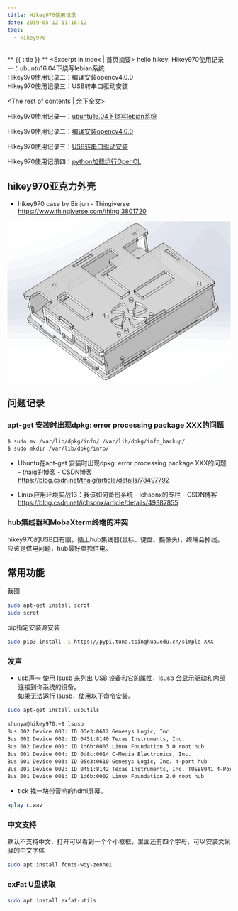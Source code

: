 ```yaml
---
title: Hikey970使用记录
date: 2019-05-12 11:16:12
tags:
  - Hikey970
---
```

** {{ title }} ** <Excerpt in index | 首页摘要>
hello hikey!
Hikey970使用记录一：ubuntu16.04下烧写lebian系统  
Hikey970使用记录二：编译安装opencv4.0.0  
Hikey970使用记录三：USB转串口驱动安装  
<!-- more -->
<The rest of contents | 余下全文>

Hikey970使用记录一：[ubuntu16.04下烧写lebian系统](https://leebinjun.github.io/2019/05/22/Hikey970%E4%BD%BF%E7%94%A8%E8%AE%B0%E5%BD%95%E4%B8%80%EF%BC%9Aubuntu16-04%E4%B8%8B%E7%83%A7%E5%86%99lebian%E7%B3%BB%E7%BB%9F/)

Hikey970使用记录二：[编译安装opencv4.0.0](https://leebinjun.github.io/2019/05/22/Hikey970%E4%BD%BF%E7%94%A8%E8%AE%B0%E5%BD%95%E4%BA%8C%EF%BC%9A%E7%BC%96%E8%AF%91%E5%AE%89%E8%A3%85opencv4-0-0/)  

Hikey970使用记录三：[USB转串口驱动安装](https://leebinjun.github.io/2019/05/22/Hikey970%E4%BD%BF%E7%94%A8%E8%AE%B0%E5%BD%95%E4%B8%89%EF%BC%9AUSB%E8%BD%AC%E4%B8%B2%E5%8F%A3%E9%A9%B1%E5%8A%A8%E5%AE%89%E8%A3%85/)


Hikey970使用记录四：[python加载运行OpenCL](https://leebinjun.github.io/2019/06/08/Hikey970%E4%BD%BF%E7%94%A8%E8%AE%B0%E5%BD%95%E5%9B%9B%EF%BC%9Apython%E5%8A%A0%E8%BD%BD%E8%BF%90%E8%A1%8COpenCL/)


## hikey970亚克力外壳
* hikey970 case by Binjun - Thingiverse  
https://www.thingiverse.com/thing:3801720

<img src="Hikey970使用记录\01.png">


## 问题记录 
### apt-get 安装时出现dpkg: error processing package XXX的问题
``` bash
$ sudo mv /var/lib/dpkg/info/ /var/lib/dpkg/info_backup/
$ sudo mkdir /var/lib/dpkg/info/
```
* Ubuntu在apt-get 安装时出现dpkg: error processing package XXX的问题 - tnaig的博客 - CSDN博客  
https://blog.csdn.net/tnaig/article/details/78497792


* Linux应用环境实战13：我该如何备份系统 - ichsonx的专栏 - CSDN博客  
https://blog.csdn.net/ichsonx/article/details/49387855

### hub集线器和MobaXterm终端的冲突
hikey970的USB口有限，插上hub集线器(鼠标、键盘、摄像头)，终端会掉线。  
应该是供电问题，hub最好单独供电。


## 常用功能 

截图
``` bash
sudo apt-get install scrot
sudo scrot
```

pip指定安装源安装
``` bash
sudo pip3 install -i https://pypi.tuna.tsinghua.edu.cn/simple XXX
```


### 发声

* usb声卡
使用 lsusb 来列出 USB 设备和它的属性，lsusb 会显示驱动和内部连接到你系统的设备。  
如果无法运行 lsusb，使用以下命令安装。
``` bash
sudo apt-get install usbutils
```

``` bash
shunya@hikey970:~$ lsusb
Bus 002 Device 003: ID 05e3:0612 Genesys Logic, Inc.
Bus 002 Device 002: ID 0451:8140 Texas Instruments, Inc.
Bus 002 Device 001: ID 1d6b:0003 Linux Foundation 3.0 root hub
Bus 001 Device 004: ID 0d8c:0014 C-Media Electronics, Inc.
Bus 001 Device 003: ID 05e3:0610 Genesys Logic, Inc. 4-port hub
Bus 001 Device 002: ID 0451:8142 Texas Instruments, Inc. TUSB8041 4-Port Hub
Bus 001 Device 001: ID 1d6b:0002 Linux Foundation 2.0 root hub
```


* tick
找一块带音响的hdmi屏幕。
``` bash
aplay c.wav
```


### 中文支持
默认不支持中文，打开可以看到一个个小框框，里面还有四个字母，可以安装文泉驿的中文字体
``` bash
sudo apt install fonts-wqy-zenhei
```

### exFat U盘读取
``` bash
sudo apt install exfat-utils
```

